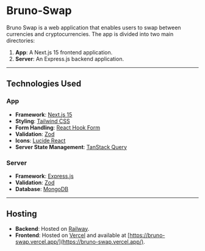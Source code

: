 # Bruno-Swap

Bruno Swap is a web application that enables users to swap between currencies and cryptocurrencies. The app is divided into two main directories:

1. **App**: A Next.js 15 frontend application.
2. **Server**: An Express.js backend application.

---

## Technologies Used

### App

- **Framework**: [Next.js 15](https://nextjs.org/)
- **Styling**: [Tailwind CSS](https://tailwindcss.com/)
- **Form Handling**: [React Hook Form](https://react-hook-form.com/)
- **Validation**: [Zod](https://zod.dev/)
- **Icons**: [Lucide React](https://lucide.dev/)
- **Server State Management**: [TanStack Query](https://tanstack.com/query/v4)

### Server

- **Framework**: [Express.js](https://expressjs.com/)
- **Validation**: [Zod](https://zod.dev/)
- **Database**: [MongoDB](https://www.mongodb.com/)

---

## Hosting

- **Backend**: Hosted on [Railway](https://railway.app/).
- **Frontend**: Hosted on [Vercel](https://vercel.com/) and available at [https://bruno-swap.vercel.app/](https://bruno-swap.vercel.app/).
